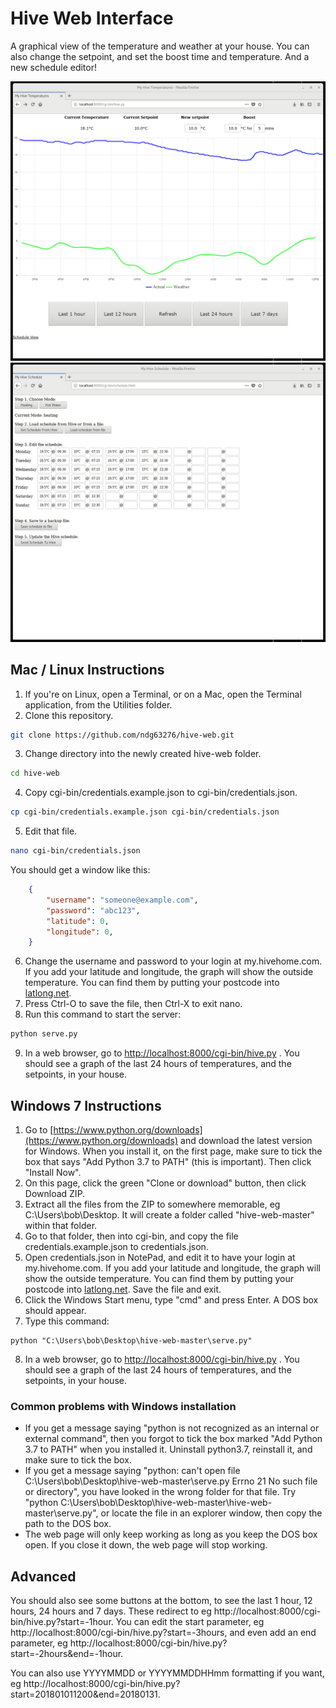 # Hive Web Interface

A graphical view of the temperature and weather at your house. You can also change the setpoint, and set the boost time and temperature. And a new schedule editor!

![Screenshot](/Screenshot.png?raw=true)
![Screenshot](/Schedule.png?raw=true)


## Mac / Linux Instructions
1. If you're on Linux, open a Terminal, or on a Mac, open the Terminal application, from the Utilities folder.
2. Clone this repository.
```bash
git clone https://github.com/ndg63276/hive-web.git
```
3. Change directory into the newly created hive-web folder.
```bash
cd hive-web
```
4. Copy cgi-bin/credentials.example.json to cgi-bin/credentials.json.
```bash
cp cgi-bin/credentials.example.json cgi-bin/credentials.json
```
5. Edit that file.
```bash
nano cgi-bin/credentials.json
```
You should get a window like this:
```json
    {
        "username": "someone@example.com",
        "password": "abc123",
        "latitude": 0,
        "longitude": 0,
    }
```
6. Change the username and password to your login at my.hivehome.com. If you add your latitude and longitude, the graph will show the outside temperature. You can find them by putting your postcode into [latlong.net](https://www.latlong.net/).
7. Press Ctrl-O to save the file, then Ctrl-X to exit nano.
8. Run this command to start the server:
```bash
python serve.py
```
9. In a web browser, go to [http://localhost:8000/cgi-bin/hive.py](http://localhost:8000/cgi-bin/hive.py) . You should see a graph of the last 24 hours of temperatures, and the setpoints, in your house.

## Windows 7 Instructions
1. Go to [https://www.python.org/downloads](https://www.python.org/downloads) and download the latest version for Windows. When you install it, on the first page, make sure to tick the box that says "Add Python 3.7 to PATH" (this is important). Then click "Install Now".
2. On this page, click the green "Clone or download" button, then click Download ZIP.
3. Extract all the files from the ZIP to somewhere memorable, eg C:\Users\bob\Desktop. It will create a folder called "hive-web-master" within that folder.
4. Go to that folder, then into cgi-bin, and copy the file credentials.example.json to credentials.json.
5. Open credentials.json in NotePad, and edit it to have your login at my.hivehome.com. If you add your latitude and longitude, the graph will show the outside temperature. You can find them by putting your postcode into [latlong.net](https://www.latlong.net/). Save the file and exit.
6. Click the Windows Start menu, type "cmd" and press Enter. A DOS box should appear.
7. Type this command:
```
python "C:\Users\bob\Desktop\hive-web-master\serve.py"
```
8. In a web browser, go to [http://localhost:8000/cgi-bin/hive.py](http://localhost:8000/cgi-bin/hive.py) . You should see a graph of the last 24 hours of temperatures, and the setpoints, in your house.

### Common problems with Windows installation
* If you get a message saying "python is not recognized as an internal or external command", then you forgot to tick the box marked "Add Python 3.7 to PATH" when you installed it. Uninstall python3.7, reinstall it, and make sure to tick the box.
* If you get a message saying "python: can't open file C:\Users\bob\Desktop\hive-web-master\serve.py Errno 21 No such file or directory", you have looked in the wrong folder for that file. Try "python C:\Users\bob\Desktop\hive-web-master\hive-web-master\serve.py", or locate the file in an explorer window, then copy the path to the DOS box.
* The web page will only keep working as long as you keep the DOS box open. If you close it down, the web page will stop working.

## Advanced
You should also see some buttons at the bottom, to see the last 1 hour, 12 hours, 24 hours and 7 days. These redirect to eg http://localhost:8000/cgi-bin/hive.py?start=-1hour. You can edit the start parameter, eg http://localhost:8000/cgi-bin/hive.py?start=-3hours, and even add an end parameter, eg http://localhost:8000/cgi-bin/hive.py?start=-2hours&end=-1hour.

You can also use YYYYMMDD or YYYYMMDDHHmm formatting if you want, eg http://localhost:8000/cgi-bin/hive.py?start=201801011200&end=20180131.

